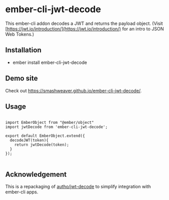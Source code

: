 # ember-cli-jwt-decode
This ember-cli addon decodes a JWT and returns the payload object. (Visit [https://jwt.io/introduction/](https://jwt.io/introduction/) for an intro to JSON Web Tokens.)

## Installation
* ember install ember-cli-jwt-decode

## Demo site
Check out https://smashweaver.github.io/ember-cli-jwt-decode/.

## Usage
<pre>
<code>
import EmberObject from "@ember/object"
import jwtDecode from 'ember-cli-jwt-decode';

export default EmberObject.extend({
  decodeJWT(token){
    return jwtDecode(token);
  }
});
</code>
</pre>

## Acknowledgement
This is a repackaging of [autho/jwt-decode](https://github.com/auth0/jwt-decode) to simplify  integration with ember-cli apps.
